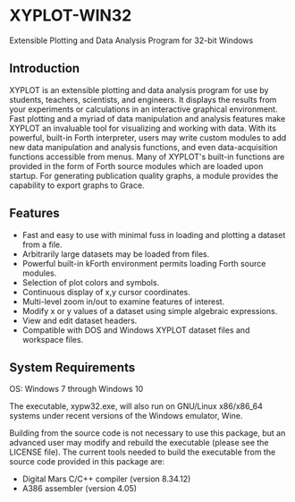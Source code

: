 # XYPLOT-WIN32
Extensible Plotting and Data Analysis Program for 32-bit Windows

## Introduction
XYPLOT is an extensible plotting and data analysis program for use by students, teachers, scientists, and engineers. It displays the results from your experiments or calculations in an interactive graphical environment. Fast plotting and a myriad of data manipulation and analysis features make XYPLOT an invaluable tool for visualizing and working with data. With its powerful, built-in Forth interpreter, users may write custom modules to add new data manipulation and analysis functions, and even data-acquisition functions accessible from menus. Many of XYPLOT's built-in functions are provided in the form of Forth source modules which are loaded upon startup. For generating publication quality graphs, a module provides the capability to export graphs to Grace.

## Features

* Fast and easy to use with minimal fuss in loading and plotting a dataset from a file.
* Arbitrarily large datasets may be loaded from files.
* Powerful built-in kForth environment permits loading Forth source modules.
* Selection of plot colors and symbols.
* Continuous display of x,y cursor coordinates.
* Multi-level zoom in/out to examine features of interest.
* Modify x or y values of a dataset using simple algebraic expressions.
* View and edit dataset headers.
* Compatible with DOS and Windows XYPLOT dataset files and workspace files.

## System Requirements

OS: Windows 7 through Windows 10

The executable, xypw32.exe, will also run on GNU/Linux x86/x86_64 systems under recent versions of the Windows emulator, Wine.

Building from the source code is not necessary to use this package, but an advanced user may modify and rebuild the executable (please see the LICENSE file). The current tools needed to build the executable from the source code provided in this package are:

* Digital Mars C/C++ compiler (version 8.34.12)
* A386 assembler (version 4.05)


